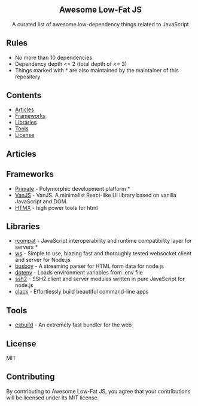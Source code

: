<h2 align="center">Awesome Low-Fat JS</h2>

<p align="center">
A curated list of awesome low-dependency things related to JavaScript
</p>

## Rules

* No more than 10 dependencies
* Dependency depth <= 2 (total depth of <= 3)
* Things marked with * are also maintained by the maintainer of this repository

## Contents

- [Articles](#articles)
- [Frameworks](#frameworks)
- [Libraries](#libraries)
- [Tools](#tools)
- [License](#license)

## Articles

## Frameworks

- [Primate](https://primatejs.com) - Polymorphic development platform *
- [VanJS](https://vanjs.org) - VanJS. A minimalist React-like UI library based
on vanilla JavaScript and DOM.
- [HTMX](https://htmx.org) - high power tools for html

## Libraries

- [rcompat](https://github.com/rcompat/rcompat) - JavaScript interoperability
and runtime compatibility layer for servers *
- [ws](https://github.com/websockets/ws) - Simple to use, blazing fast and
thoroughly tested websocket client and server for Node.js
- [busboy](https://github.com/mscdex/busboy) - A streaming parser for HTML form
data for node.js
- [dotenv](https://github.com/motdotla/dotenv) - Loads environment variables
from .env file
- [ssh2](https://github.com/mscdex/ssh2) - SSH2 client and server modules
written in pure JavaScript for node.js
- [clack](https://github.com/bombshell-dev/clack) - Effortlessly build
beautiful command-line apps 

## Tools

- [esbuild](https://esbuild.github.io) - An extremely fast bundler for the web

## License

MIT

## Contributing

By contributing to Awesome Low-Fat JS, you agree that your contributions will
be licensed under its MIT license.
